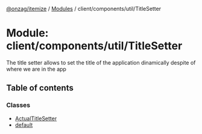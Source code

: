 [@onzag/itemize](../README.md) / [Modules](../modules.md) / client/components/util/TitleSetter

# Module: client/components/util/TitleSetter

The title setter allows to set the title of the application dinamically
despite of where we are in the app

## Table of contents

### Classes

- [ActualTitleSetter](../classes/client_components_util_TitleSetter.ActualTitleSetter.md)
- [default](../classes/client_components_util_TitleSetter.default.md)
